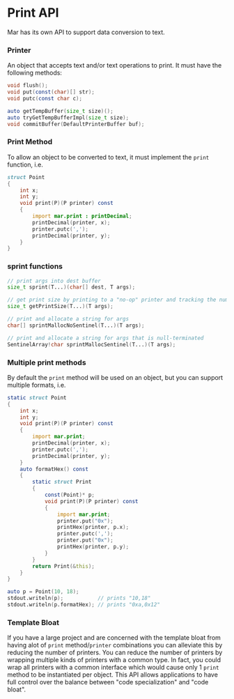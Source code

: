 # Print API

Mar has its own API to support data conversion to text.

### Printer

An object that accepts text and/or text operations to print.  It must have the following methods:

```D
void flush();
void put(const(char)[] str);
void putc(const char c);

auto getTempBuffer(size_t size)();
auto tryGetTempBufferImpl(size_t size);
void commitBuffer(DefaultPrinterBuffer buf);
```

### Print Method

To allow an object to be converted to text, it must implement the `print` function, i.e.

```D
struct Point
{
    int x;
    int y;
    void print(P)(P printer) const
    {
        import mar.print : printDecimal;
        printDecimal(printer, x);
        printer.putc(',');
        printDecimal(printer, y);
    }
}
```

### sprint functions

```D
// print args into dest buffer
size_t sprint(T...)(char[] dest, T args);

// get print size by printing to a "no-op" printer and tracking the number of character printed
size_t getPrintSize(T...)(T args);

// print and allocate a string for args
char[] sprintMallocNoSentinel(T...)(T args);

// print and allocate a string for args that is null-terminated
SentinelArray!char sprintMallocSentinel(T...)(T args);
```

### Multiple print methods

By default the `print` method will be used on an object, but you can support multiple formats, i.e.

```D
static struct Point
{
    int x;
    int y;
    void print(P)(P printer) const
    {
        import mar.print;
        printDecimal(printer, x);
        printer.putc(',');
        printDecimal(printer, y);
    }
    auto formatHex() const
    {
        static struct Print
        {
            const(Point)* p;
            void print(P)(P printer) const
            {
                import mar.print;
                printer.put("0x");
                printHex(printer, p.x);
                printer.putc(',');
                printer.put("0x");
                printHex(printer, p.y);
            }
        }
        return Print(&this);
    }
}

auto p = Point(10, 18);
stdout.writeln(p);           // prints "10,18"
stdout.writeln(p.formatHex); // prints "0xa,0x12"
```

### Template Bloat

If you have a large project and are concerned with the template bloat from having alot of `print` method/`printer` combinations you can alleviate this by reducing the number of printers.  You can reduce the number of printers by wrapping multiple kinds of printers with a common type. In fact, you could wrap all printers with a common interface which would cause only 1 `print` method to be instantiated per object.  This API allows applications to have full control over the balance between "code specialization" and "code bloat".
